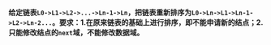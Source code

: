 #### 给定链表`L0->L1->L2->...->Ln-1->Ln`，把链表重新排序为`L0->Ln->L1->Ln-1->L2->Ln-2...`。要求：1.在原来链表的基础上进行排序，即不能申请新的结点；2.只能修改结点的`next`域，不能修改数据域。
